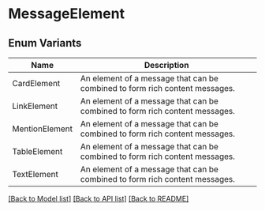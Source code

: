 # MessageElement

## Enum Variants

| Name | Description |
|---- | -----|
| CardElement | An element of a message that can be combined to form rich content messages. |
| LinkElement | An element of a message that can be combined to form rich content messages. |
| MentionElement | An element of a message that can be combined to form rich content messages. |
| TableElement | An element of a message that can be combined to form rich content messages. |
| TextElement | An element of a message that can be combined to form rich content messages. |

[[Back to Model list]](../README.md#documentation-for-models) [[Back to API list]](../README.md#documentation-for-api-endpoints) [[Back to README]](../README.md)


